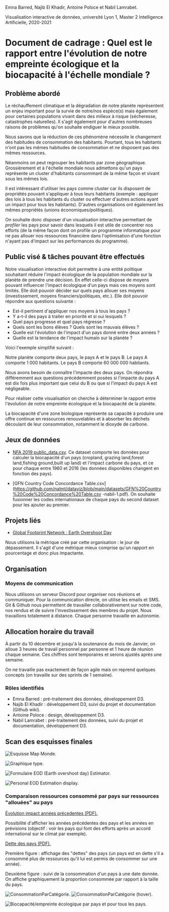 
Emna Barred, Najib El Khadir, Antoine Poloce et Nabil Lamrabet.

Visualisation interactive de données, université Lyon 1, Master 2 Intelligence Artificielle, 2020-2021

# Document de cadrage : Quel est le rapport entre l'évolution de notre empreinte écologique et la biocapacité à l'échelle mondiale ? 

## Problème abordé

Le réchauffement climatique et la dégradation de notre planète représentent un enjeu important pour la survie de notre/nos espèce(s) mais également pour certaines populations vivant dans des milieux à risque (sécheresse, catastrophes naturelles). Il s'agit également pour d'autres nombreuses raisons de problèmes qu'on souhaite endiguer le mieux possible.

Nous savons que la réduction de ces phénomène nécessite le changement des habitudes de consommation des habitants. Pourtant, tous les habitants n'ont pas les mêmes habitudes de consommation et ne disposent pas des mêmes ressources. 

Néanmoins on peut regrouper les habitants par zone géographique. Grossièrement et à l'échelle mondiale nous admettons qu'un pays représente un cluster d'habitants consommant de la même façon et vivant sous les mêmes lois.

Il est intéressant d'utiliser les pays comme cluster car ils disposent de propriétés pouvant s'appliquer à tous leurs habitants (exemple : appliquer des lois à tous les habitants du cluster ou effectuer d'autres actions ayant un impact pour tous les habitants). D'autres organisations ont également les mêmes propriétés (unions économiques/politiques).

On souhaite donc disposer d'un visualisation interactive permettant de *profiler* les pays pour savoir dans lesquels il est utile de concentrer nos efforts (de la même façon dont on profile un programme informatique pour ne pas allouer nos ressources financière dans l'optimisation d'une fonction n'ayant pas d'impact sur les performances du programme).

## Public visé & tâches pouvant être effectués

Notre visualisation interactive doit permettre à une entité politique souhaitant réduire l'impact écologique de la population mondiale sur la planète de prendre une décision. En effet celle-ci dispose de moyens pouvant influencer l'impact écologique d'un pays mais ces moyens sont limités. Elle doit pouvoir décider sur quels pays allouer ses moyens (investissement, moyens financiers/politiques, etc.). Elle doit pouvoir répondre aux questions suivante :

- Est-il pertinent d'appliquer nos moyens à tous les pays ?
- Y a-t-il des pays à traiter en priorité et si oui lesquels ?
- Quel pays progresse et quel pays régresse ?
- Quels sont les bons élèves ? Quels sont les mauvais élèves ?
- Quelle est l'évolution de l'impact d'un pays donné entre deux années ?
- Quelle est la tendance de l'impact humain sur la planète ?

Voici l'exemple simplifié suivant :

Notre planète comporte deux pays, le pays A et le pays B.
Le pays A comporte 1 000 habitants.
Le pays B comporte 60 000 000 habitants.

Nous avons besoin de connaître l'impacte des deux pays.
On répondra différemment aux questions précédemment posées si l'impacte du pays A est dix fois plus important que celui du B ou que si l'impact du pays A est négligeable.

Pour réaliser cette visualisation on cherche à déterminer le rapport entre l'évolution de notre empreinte écologique et la biocapacité de la planète.

La biocapacité d'une zone biologique représente sa capacité à produire une offre continue en ressources renouvelables et à absorber les déchets découlant de leur consommation, notamment le dioxyde de carbone.

## Jeux de données

- [NFA 2019 public_data.csv](https://github.com/nalmt/dataviz/blob/main/datasets/NFA%202019%20public_data.csv).
Ce dataset comporte les données pour calculer la biocapacité d'un pays (cropland, grazing land,forest land,fishing ground,built up land) et l'impact carbone du pays, et ce pour chaque entre 1960 et 2016 (les données disponibles changent en fonction des pays).

- [GFN Country Code Concordance Table.csv](https://github.com/nalmt/dataviz/blob/main/datasets/GFN%20Country%20Code%20Concordance%20Table.csv
-nabil-1.pdf).
On souhaite fusionner les codes internationaux de chaque pays du second dataset pour les ajouter au premier.

## Projets liés 

- [Global Footprint Network : Earth Overshoot Day](https://www.footprintnetwork.org/our-work/earth-overshoot-day/)

Nous utilisons la métrique créé par cette organisation : le jour de dépassement. Il s'agit d'une métrique mieux comprise qu'un rapport en pourcentage et donc plus impactante. 

## Organisation

### Moyens de communication

Nous utilisons un serveur Discord pour organiser nos réunions et communiquer. Pour la communication directe, on utilise les emails et SMS. 
Git & Github nous permettent de travailler collaborativement sur notre code, nos rendus et de suivre l'investissement des membres du projet. Nous travaillons totalement à distance. Chaque personne travaille en autonomie. 

## Allocation horaire du travail

À partir du 10 décembre et jusqu'à la soutenance du mois de Janvier, on alloue 3 heures de travail personnel par personne et 1 heure de réunion chaque semaine. Ces chiffres sont temporaires et serons ajustés après une semaine.

On ne travaille pas exactement de façon agile mais on reprend quelques concepts (on travaille sur des sprints de 1 semaine). 


### Rôles identifiés

- Emna Barred : pré-traitement des données, développement D3.
- Najib El Khadir : développement D3, suivi du projet et documentation (Github wiki).
- Antoine Poloce : design, développement D3.
- Nabil Lamrabet : pré-traitement des données, suivi du projet et documentation, développement D3.

## Scan des esquisses finales

![Esquisse Map Monde.](assets/img/Esquisses.png)

![Graphique type.](assets/img/Esquisse2.png)

![Formulaire EOD (Earth overshoot day) Estimator.](assets/img/Esquisse3.png)

![Personal EOD Estimation display.](assets/img/Esquisse4.png)

### Comparaison ressources consommé par pays sur ressources "allouées" au pays

[Évolution impact années précedentes (PDF).](https://github.com/nalmt/dataviz/blob/main/assets/esquisses_nabil/esquisse-nabil-1.pdf)

Possibilité d'afficher les années précédentes des pays et les années en prévisions (objectif : voir les pays qui font des efforts après un accord international sur le climat par exemple).

[Dette des pays (PDF).](https://github.com/nalmt/dataviz/blob/main/assets/esquisses_nabil/esquisse-nabil-2-3.pdf)

Première figure : affichage des "dettes" des pays (un pays est en dette s'il a consommé plus de ressources qu'il lui est permis de consommer sur une année).

Deuxième figure : suivi de la consommation d'un pays à une date donnée. On affiche graphiquement la proportion consommée par rapport à la taille du pays.


![ConsommationParCatégorie.](assets/img/ConsommationParCatégorie.png)
![ConsommationParCatégorie (hover).](assets/img/ConsommationParCatégorie(hover).png)


![Biocapacité/empreinte écologique par pays et pour tous les pays.](assets/img/esquisse2.png)